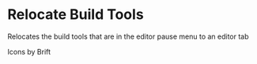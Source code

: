 # Relocate Build Tools

Relocates the build tools that are in the editor pause menu to an editor tab

Icons by Brift